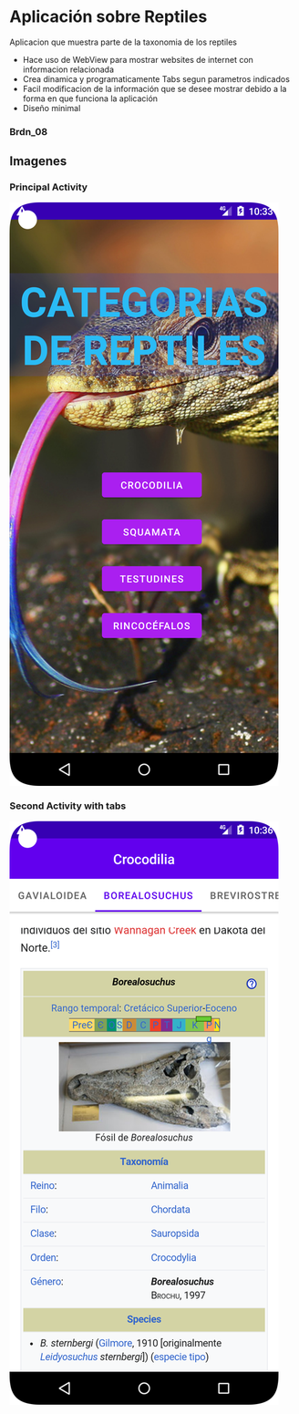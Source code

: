 # Aplicación sobre Reptiles
Aplicacion que muestra parte de la taxonomia de los reptiles
- Hace uso de WebView para mostrar websites de internet con informacion relacionada
- Crea dinamica y programaticamente Tabs segun parametros indicados
- Facil modificacion de la información que se desee mostrar debido a la forma en que funciona la aplicación
- Diseño minimal

### Brdn_08

## Imagenes

### Principal Activity
![pantalla principal](https://raw.githubusercontent.com/Brnd08/reptilesInfo/main/img/principal.png)
### Second Activity with tabs
![pantalla sobre informacion](https://raw.githubusercontent.com/Brnd08/reptilesInfo/main/img/sections.png)

 
